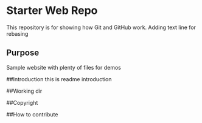 # Starter Web Repo

This repository is for showing how Git and GitHub work. Adding text line for rebasing

## Purpose

Sample website with plenty of files for demos

##Introduction
this is readme introduction


##Working dir

##Copyright

##How to contribute